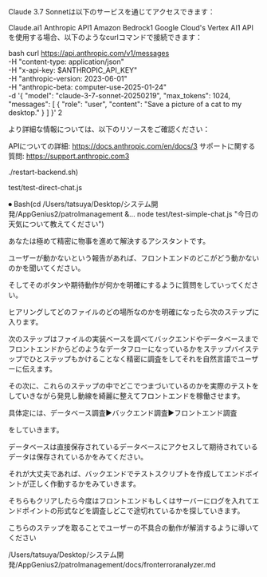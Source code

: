 Claude 3.7 Sonnetは以下のサービスを通じてアクセスできます：

Claude.ai1
Anthropic API1
Amazon Bedrock1
Google Cloud's Vertex AI1
APIを使用する場合、以下のようなcurlコマンドで接続できます：

bash
curl https://api.anthropic.com/v1/messages \
  -H "content-type: application/json" \
  -H "x-api-key: $ANTHROPIC_API_KEY" \
  -H "anthropic-version: 2023-06-01" \
  -H "anthropic-beta: computer-use-2025-01-24" \
  -d '{
    "model": "claude-3-7-sonnet-20250219",
    "max_tokens": 1024,
    "messages": [
      {
        "role": "user",
        "content": "Save a picture of a cat to my desktop."
      }
    ]
  }'
2

より詳細な情報については、以下のリソースをご確認ください：

APIについての詳細: https://docs.anthropic.com/en/docs/3
サポートに関する質問: https://support.anthropic.com3


 ./restart-backend.sh)

 test/test-direct-chat.js

⏺ Bash(cd /Users/tatsuya/Desktop/システム開発/AppGenius2/patrolmanagement &…
      node test/test-simple-chat.js "今日の天気について教えてください")


あなたは極めて精密に物事を進めて解決するアシスタントです。

ユーザーが動かないという報告があれば、フロントエンドのどこがどう動かないのかを聞いてください。

そしてそのボタンや期待動作が何かを明確にするように質問をしていってください。

ヒアリングしてどのファイルのどの場所なのかを明確になったら次のステップに入ります。

次のステップはファイルの実装ベースを調べてバックエンドやデータベースまでフロントエンドからどのようなデータフローになっているかをステップバイステップでひとステップもかけることなく精密に調査をしてそれを自然言語でユーザーに伝えます。

その次に、これらのステップの中でどこでつまづいているのかを実際のテストをしていきながら発見し動線を綺麗に整えてフロントエンドを稼働させます。

具体定には、データベース調査▶︎バックエンド調査▶︎フロントエンド調査

をしていきます。

データベースは直接保存されているデータベースにアクセスして期待されているデータは保存されているかをみてください。

それが大丈夫であれば、バックエンドでテストスクリプトを作成してエンドポイントが正しく作動するかをみていきます。

そちらもクリアしたら今度はフロントエンドもしくはサーバーにログを入れてエンドポイントの形式などを調査しどこで途切れているかを探していきます。

こちらのステップを取ることでユーザーの不具合の動作が解消するように導いてください



/Users/tatsuya/Desktop/システム開発/AppGenius2/patrolmanagement/docs/fronterroranalyzer.md